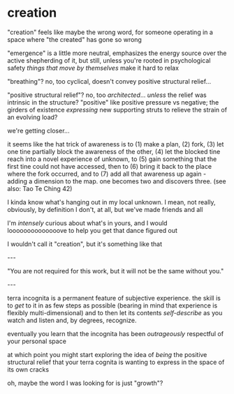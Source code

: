 # creation

"creation" feels like maybe the wrong word, for someone operating in a space where "the created" has gone so wrong

"emergence" is a little more neutral, emphasizes the energy source over the active shepherding of it, but still, unless you're rooted in psychological safety _things that move by themselves_ make it hard to relax

"breathing"? no, too cyclical, doesn't convey positive structural relief...

"positive structural relief"? no, too _architected_... _unless_ the relief was intrinsic in the structure? "positive" like positive pressure vs negative; the girders of existence _expressing_ new supporting struts to relieve the strain of an evolving load?

we're getting closer...

it seems like the hat trick of awareness is to (1) make a plan, (2) fork, (3) let one tine partially block the awareness of the other, (4) let the blocked tine reach into a novel experience of unknown, to (5) gain something that the first tine could not have accessed, then to (6) bring it back to the place where the fork occurred, and to (7) add all that awareness up again - adding a dimension to the map. one becomes two and discovers three. (see also: Tao Te Ching 42)

I kinda know what's hanging out in my local unknown. I mean, not really, obviously, by definition I don't, at all, but we've made friends and all

I'm _intensely_ curious about what's in yours, and I would loooooooooooooove to help you get that dance figured out

I wouldn't call it "creation", but it's something like that

\---

"You are not required for this work, but it will not be the same without you."

\---

terra incognita is a permanent feature of subjective experience. the skill is to _get_ to it in as few steps as possible (bearing in mind that experience is flexibly multi-dimensional) and to then let its contents _self-describe_ as you watch and listen and, by degrees, recognize.

eventually you learn that the incognita has been _outrageously_ respectful of your personal space

at which point you might start exploring the idea of _being_ the positive structural relief that your terra cognita is wanting to express in the space of its own cracks

oh, maybe the word I was looking for is just "growth"?
